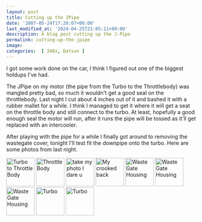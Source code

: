 ```yaml
---
layout: post
title: Cutting up the JPipe
date: '2007-05-24T17:20:07+00:00'
last_modified_at: '2024-04-25T21:05:11+00:00'
description: A blog post cutting up the J-Pipe
permalink: cutting-up-the-jpipe
image: 
categories:  [ 240z, Datsun ]
---
```


I got some work done on the car, I think I figured out one of the biggest holdups I've had.

The JPipe on my motor (the pipe from the Turbo to the Throttlebody) was mangled pretty bad, so much it wouldn't get a good seal on the throttlebody. Last night I cut about 4 inches out of it and bashed it with a rubber mallet for a while. I think I managed to get it where it will get a seat on the throttle body and still connect to the turbo. At least, hopefully a good enough seal the motor will run, after it runs the pipe will be tossed as it'll get replaced with an intercooler.

After playing with the pipe for a while I finally got around to removing the wastegate cover, tonight I'll test fit the downpipe onto the turbo. Here are some photos from last night.

<a style="text-decoration: none"  href="http://www.flickr.com/photos/chammond/511680556/in/pool-341731@N21"><img height="75" alt="Turbo to Throttle Body" border="0" src="http://farm1.static.flickr.com/221/511680556_c649864acc_m.jpg" /> </a><a style="text-decoration: none"  href="http://www.flickr.com/photos/chammond/511708451/in/pool-341731@N21"><img height="75" alt="Throttle Body" border="0" src="http://farm1.static.flickr.com/229/511708451_78d3f96434_m.jpg" /> </a><a style="text-decoration: none"  href="http://www.flickr.com/photos/chammond/511682036/in/pool-341731@N21"><img height="75" alt="take my photo I dare u" border="0" src="http://farm1.static.flickr.com/222/511682036_db0f403f6c_m.jpg" /> </a><a style="text-decoration: none"  href="http://www.flickr.com/photos/chammond/511709595/in/pool-341731@N21"><img height="75" alt="My crooked back" border="0" src="http://farm1.static.flickr.com/229/511709595_b07e5ace6a_m.jpg" /> </a><a style="text-decoration: none"  href="http://www.flickr.com/photos/chammond/511683454/in/pool-341731@N21"><img height="75" alt="Waste Gate Housing" border="0" src="http://farm1.static.flickr.com/197/511683454_f833b66842_m.jpg" /> </a><a style="text-decoration: none"  href="http://www.flickr.com/photos/chammond/511684156/in/pool-341731@N21"><img height="75" alt="Waste Gate Housing" border="0" src="http://farm1.static.flickr.com/217/511684156_4fd127c770_m.jpg" /> </a><a style="text-decoration: none"  href="http://www.flickr.com/photos/chammond/511711777/in/pool-341731@N21"><img height="75" alt="Waste Gate Housing" border="0" src="http://farm1.static.flickr.com/225/511711777_41c134103c_m.jpg" /> </a><a style="text-decoration: none"  href="http://www.flickr.com/photos/chammond/511712479/in/pool-341731@N21"><img height="75" alt="Turbo" border="0" src="http://farm1.static.flickr.com/229/511712479_b7e7c4c596_m.jpg" /> </a><a style="text-decoration: none"  href="http://www.flickr.com/photos/chammond/511686158/in/pool-341731@N21"><img height="75" alt="Turbo" border="0" src="http://farm1.static.flickr.com/220/511686158_4201a02c4f_m.jpg" /></a>

